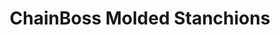 ---
title: 'ChainBoss Molded Stanchions'
id: U2002
type: 'Stanchion'
color:
  - base: 'orange'
  - chain: 'black'
pack: 2
beltLength: '10'''
filled: false
description: 'Versatile and durable, the ChainBoss shows why it stands out among other molded stanchions. The patent pending features and many options to choose from makes the ChainBoss the best value on the market today.'
features:
  - 'Patent pending twist top with storage for up to 10ft. of 2in. chain.'
  - 'Options include pre-filled or unfilled base, multiple post and chain colors to choose from.'
  - 'HDPE resin construction will provide years of use in the toughest environments.'
  - 'Available with or without 10ft. chain.'
  - '2 year warranty'
variants:
  - id: U2002NC
    color:
      - base: orange
  - id: U2002OC
    color:
      - base: 'orange'
      - chain: 'orange'
  - id: U2003
    color:
      - base: 'orange'
      - chain: 'black'
  - id: U2003NC
    color:
      - base: black
  - id: U2003YC
    color:
      - base: black
      - chain: yellow
  - id: U2005
    filled: true
  - id: U2005NC
    filled: true
    color:
      - base: orange
  - id: U2005OC
    filled: true
    color:
      - base: orange
      - chain: orange
  - id: U2006
    filled: true
    color:
      - base: black
      - chain: black
  - id: U2006NC
    filled: true
    color:
      - base: black
  - id: U2006YC
    filled: true
    color:
      - base: black
      - chain: yellow
---